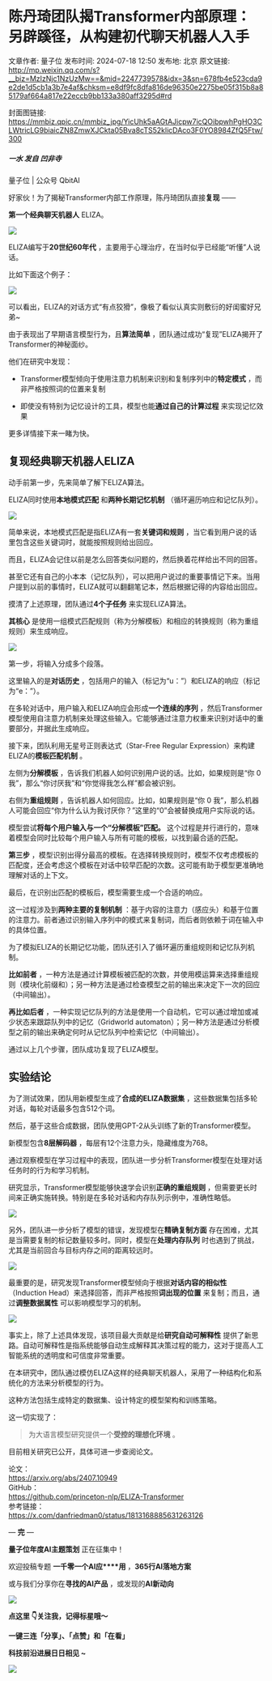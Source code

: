 # 陈丹琦团队揭Transformer内部原理：另辟蹊径，从构建初代聊天机器人入手

文章作者: 量子位
发布时间: 2024-07-18 12:50
发布地: 北京
原文链接: http://mp.weixin.qq.com/s?__biz=MzIzNjc1NzUzMw==&mid=2247739578&idx=3&sn=678fb4e523cda9e2de1d5cb1a3b7e4af&chksm=e8df9fc8dfa816de96350e2275be05f315b8a85179af664a817e22eccb9bb133a380aff3295d#rd

封面图链接: https://mmbiz.qpic.cn/mmbiz_jpg/YicUhk5aAGtAJicpw7icQOibpwhPgHO3CLWtricLG9biaicZN8ZmwXJCkta05Bva8cTS52klicDAco3F0YO8984ZfQ5Ftw/300

##### 一水 发自 凹非寺  
量子位 | 公众号 QbitAI

好家伙！为了揭秘Transformer内部工作原理，陈丹琦团队直接**复现** ——

**第一个经典聊天机器人** ELIZA。

![](https://mmbiz.qpic.cn/mmbiz_png/YicUhk5aAGtAJicpw7icQOibpwhPgHO3CLWt3AtopA8atX09icPibQ94VP2uW1j1JnMmgghFqMSzgG1Usa7XKykGLJ7w/640?wx_fmt=png&from=appmsg)

ELIZA编写于**20世纪60年代** ，主要用于心理治疗，在当时似乎已经能“听懂”人说话。

比如下面这个例子：

![](https://mmbiz.qpic.cn/mmbiz_png/YicUhk5aAGtAJicpw7icQOibpwhPgHO3CLWt47XBFw7ibVAdWxW4SgXkfLlsEOUPeGZLVzkQMgC3pu7VNt0ScOzObSQ/640?wx_fmt=png&from=appmsg)

可以看出，ELIZA的对话方式“有点狡猾”，像极了看似认真实则敷衍的好闺蜜好兄弟~

由于表现出了早期语言模型行为，且**算法简单** ，团队通过成功“复现”ELIZA揭开了Transformer的神秘面纱。

他们在研究中发现：

  * Transformer模型倾向于使用注意力机制来识别和复制序列中的**特定模式** ，而非严格按照词的位置来复制

  * 即使没有特别为记忆设计的工具，模型也能**通过自己的计算过程** 来实现记忆效果

更多详情接下来一睹为快。

## 复现经典聊天机器人ELIZA

动手前第一步，先来简单了解下ELIZA算法。

ELIZA同时使用**本地模式匹配** 和**两种长期记忆机制** （循环遍历响应和记忆队列）。

![](https://mmbiz.qpic.cn/mmbiz_png/YicUhk5aAGtAJicpw7icQOibpwhPgHO3CLWtiauFQVLaiciasOKGzkg7c1zxPnKqq48Qch5n95apAF1j34cpNmq2MJdWg/640?wx_fmt=png&from=appmsg)

简单来说，本地模式匹配是指ELIZA有一套**关键词和规则** ，当它看到用户说的话里包含这些关键词时，就能按照规则给出回应。

而且，ELIZA会记住以前是怎么回答类似问题的，然后换着花样给出不同的回答。

甚至它还有自己的小本本（记忆队列），可以把用户说过的重要事情记下来。当用户提到以前的事情时，ELIZA就可以翻翻笔记本，然后根据记得的内容给出回应。

摸清了上述原理，团队通过**4个子任务** 来实现ELIZA算法。

**其核心** 是使用一组模式匹配规则（称为分解模板）和相应的转换规则（称为重组规则）来生成响应。

![](https://mmbiz.qpic.cn/mmbiz_png/YicUhk5aAGtAJicpw7icQOibpwhPgHO3CLWtFMPXG7lHajUvlrasicic6jlNvNuPSticNq39diaHvKTX9r36NrAjMGzhXA/640?wx_fmt=png&from=appmsg)

第一步，将输入分成多个段落。

这里输入的是**对话历史** ，包括用户的输入（标记为“u：”）和ELIZA的响应（标记为“e：”）。

在多轮对话中，用户输入和ELIZA响应会形成**一个连续的序列**
，然后Transformer模型使用自注意力机制来处理这些输入。它能够通过注意力权重来识别对话中的重要部分，并据此生成响应。

接下来，团队利用无星号正则表达式（Star-Free Regular Expression）来构建ELIZA的**模板匹配机制** 。

左侧为**分解模板** ，告诉我们机器人如何识别用户说的话。比如，如果规则是“你 0 我”，那么“你讨厌我”和“你觉得我怎么样”都会被识别。

右侧为**重组规则** ，告诉机器人如何回应。比如，如果规则是“你 0
我”，那么机器人可能会回应“你为什么认为我讨厌你？”这里的“0”会被替换成用户实际说的话。

模型尝试**将每个用户输入与一个“分解模板”匹配。** 这个过程是并行进行的，意味着模型会同时比较每个用户输入与所有可能的模板，以找到最合适的匹配。

**第三步**
，模型识别出得分最高的模板。在选择转换规则时，模型不仅考虑模板的匹配度，还会考虑这个模板在对话中较早匹配的次数。这可能有助于模型更准确地理解对话的上下文。

最后，在识别出匹配的模板后，模型需要生成一个合适的响应。

这一过程涉及到**两种主要的复制机制**
：基于内容的注意力（感应头）和基于位置的注意力。前者通过识别输入序列中的模式来复制词，而后者则依赖于词在输入中的具体位置。

为了模拟ELIZA的长期记忆功能，团队还引入了循环遍历重组规则和记忆队列机制。

**比如前者**
，一种方法是通过计算模板被匹配的次数，并使用模运算来选择重组规则（模块化前缀和）；另一种方法是通过检查模型之前的输出来决定下一次的回应（中间输出）。

**再比如后者** ，一种实现记忆队列的方法是使用一个自动机，它可以通过增加或减少状态来跟踪队列中的记忆（Gridworld
automaton）；另一种方法是通过分析模型之前的输出来确定何时从记忆队列中检索记忆（中间输出）。

通过以上几个步骤，团队成功复现了ELIZA模型。

## 实验结论

为了测试效果，团队用新模型生成了**合成的ELIZA数据集** ，这些数据集包括多轮对话，每轮对话最多包含512个词。

然后，基于这些合成数据，团队使用GPT-2从头训练了新的Transformer模型。

新模型包含**8层解码器** ，每层有12个注意力头，隐藏维度为768。

通过观察模型在学习过程中的表现，团队进一步分析Transformer模型在处理对话任务时的行为和学习机制。

研究显示，Transformer模型能够快速学会识别**正确的重组规则** ，但需要更长时间来正确实施转换。特别是在多轮对话和内存队列示例中，准确性略低。

![](https://mmbiz.qpic.cn/mmbiz_png/YicUhk5aAGtAJicpw7icQOibpwhPgHO3CLWtpA5icX8DgJQDaxKRgib0gCxDXHBQ8nZF8g80cdkD6SQVKicZw2iaJUrDicg/640?wx_fmt=png&from=appmsg)

另外，团队进一步分析了模型的错误，发现模型在**精确复制方面** 存在困难，尤其是当需要复制的标记数量较多时。同时，模型在**处理内存队列**
时也遇到了挑战，尤其是当前回合与目标内存之间的距离较远时。

![](https://mmbiz.qpic.cn/mmbiz_png/YicUhk5aAGtAJicpw7icQOibpwhPgHO3CLWtdlwU8OhibSJgeBqSSic5QZN3XVwUtasBwibABFdLBo5uktjrPIuQkIklw/640?wx_fmt=png&from=appmsg)

最重要的是，研究发现Transformer模型倾向于根据**对话内容的相似性** （Induction
Head）来选择回答，而非严格按照**词出现的位置** 来复制；而且，通过**调整数据属性** 可以影响模型学习的机制。

![](https://mmbiz.qpic.cn/mmbiz_png/YicUhk5aAGtAJicpw7icQOibpwhPgHO3CLWtQNcE6dRICUpCoCvjjO1ILYzS2ibuCn0bPJ2YuvmLEAibd1VGRjFWCniaw/640?wx_fmt=png&from=appmsg)

事实上，除了上述具体发现，该项目最大贡献是给**研究自动可解释性**
提供了新思路。自动可解释性是指系统能够自动生成解释其决策过程的能力，这对于提高人工智能系统的透明度和可信度非常重要。

在本研究中，团队通过模仿ELIZA这样的经典聊天机器人，采用了一种结构化和系统化的方法来分析模型的行为。

这种方法包括生成特定的数据集、设计特定的模型架构和训练策略。

这一切实现了：

> 为大语言模型研究提供一个**受控的理想化环境** 。

目前相关研究已公开，具体可进一步查阅论文。

论文：  
https://arxiv.org/abs/2407.10949  
GitHub：  
https://github.com/princeton-nlp/ELIZA-Transformer  
参考链接：  
https://x.com/danfriedman0/status/1813168885631263126  

— **完** —

**量子位年度AI主题策划** 正在征集中！

欢迎投稿专题 **一千零一个AI应****用** ，**365行AI落地方案**

或与我们分享你在**寻找的AI产品** ，或发现的**AI新动向**

![](https://mmbiz.qpic.cn/mmbiz_png/YicUhk5aAGtDpTavEwUl8aOlFLGHaPnaKXJcMUeJtGXVLliac6P6XxYHIKhnz0NPUgVvlrXAvJC33ibh8aYDdyudA/640?wx_fmt=png&from=appmsg)

  

**点这里 👇关注我，记得标星哦～**

**一键三连「分享」、「点赞」和「在看」**

**科技前沿进展日日相见 ~**

![](https://mmbiz.qpic.cn/mmbiz_svg/g9RQicMD01M0tYoRQT2cMQRmPS5ZDyrrfzeksiay90KaDzlGBH61icqHxmgFKfvfXtVuwTHV740CDLAaXU1LIfZyoJEpYKcRIiaE/640?wx_fmt=svg)

